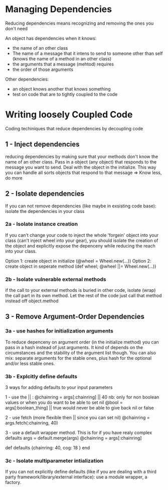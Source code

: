 # Managing Dependencies

Reducing dependencies means recognizing and removing the ones you don't need

An object has dependencies when it knows:
- the name of an other class
- The name of a message that it intens to send to someone other than self (knows
  the name of a method in an other class)
- the arguments that a message (mehtod) requires
- the order of those arguments

Other dependencies:
- an object knows another that knows something
- test on code that are to tightly coupled to the code

# Writing loosely Coupled Code
Coding techiniques that reduce dependencies by decoupling code

## 1 - Inject dependencies
reducing dependencies by making sure that your methods don't know the name of
an other class. Pass in a object (any object) that responds to the message you want
to send. Deal with the object in the initialize. This way you can handle all sorts
objects that respond to that message
=> Know less, do more

## 2 - Isolate dependencies
If you can not remove dependencies (like maybe in exsisting code base):
isolate the dependencies in your class

### 2a - Isolate instance creation
If you can't change your code to inject the whole 'forgein' object into your class
(can't inject wheel into your gear), you should isolate the creation of the object
and explicitly expose the depenceny while reducing the reach into your class.

Option 1: create object in initialize (@wheel = Wheel.new(...))
Option 2: create object in seperate method (def wheel; @wheel ||= Wheel.new(...))

### 2b - Isolate vulnerable external methods
if the call to your external methods is buried in other code, isolate (wrap) the
call part in its own method. Let the rest of the code just call that method
instead off object.method

## 3 - Remove Argument-Order Dependencies

### 3a - use hashes for initialization arguments
To reduce depenceny on argument order (in the initialize method) you can
pass in a hash instead of just arguments. It kind of depends on the
circumstances and the stability of the argument list though. You can also
mix: separate arguments for the stable ones, plus hash for the optional and/or
less stable ones.

### 3b - Explcitly define defaults
3 ways for adding defaults to your input parameters

1 - use the || : @chainring = args[:chainring] || 40
  nb: only for non boolean values or when you do want to be able to set nil
  @bool = args[:boolean_thing] || true
  would never be able to give back nil or false

2 - use fetch (more flexible then || since you can set nil)
  @chainring = args.fetch(:chainring, 40)

3 - use a default wrapper method.
  This is for if you have realy complex defaults
  args = default.merge(args)
  @chainring = args[:chainring]

  def defaults
    {chainring: 40, cog: 18 }
  end

### 3c - Isolate multiparameter intialization
If you can not explicitly define defaults (like if you are dealing with a
third party framework/library/external interface):
use a module wrapper, a factory.

